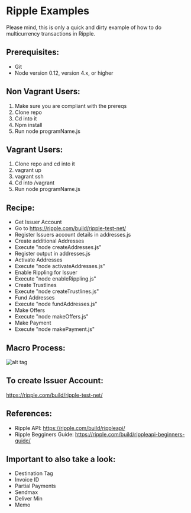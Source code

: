 # Ripple Examples
Please mind, this is only a quick and dirty example of how to do multicurrency transactions in Ripple.

## Prerequisites:
* Git
* Node version 0.12, version 4.x, or higher

## Non Vagrant Users:
1. Make sure you are compliant with the prereqs
2. Clone repo
3. Cd into it
4. Npm install
5. Run node programName.js

## Vagrant Users:
1. Clone repo and cd into it
2. vagrant up
3. vagrant ssh
4. Cd into /vagrant
5. Run node programName.js

## Recipe:
* Get Issuer Account
 * Go to https://ripple.com/build/ripple-test-net/
 * Register Issuers account details in addresses.js
* Create additional Addresses
 * Execute "node createAddresses.js"
 * Register output in addresses.js
* Activate Addresses
 * Execute "node activateAddresses.js"
* Enable Rippling for Issuer
 * Execute "node enableRippling.js"
* Create Trustlines
 * Execute "node createTrustlines.js"
* Fund Addresses
 * Execute "node fundAddresses.js"
* Make Offers
 * Execute "node makeOffers.js"
* Make Payment
 * Execute "node makePayment.js"

## Macro Process:
![alt tag](https://github.com/rippex/ripple-node-examples/blob/master/flow.png)

## To create Issuer Account:
https://ripple.com/build/ripple-test-net/

## References:
- Ripple API: https://ripple.com/build/rippleapi/
- Ripple Begginers Guide: https://ripple.com/build/rippleapi-beginners-guide/

## Important to also take a look:
- Destination Tag
- Invoice ID
- Partial Payments
- Sendmax
- Deliver Min
- Memo